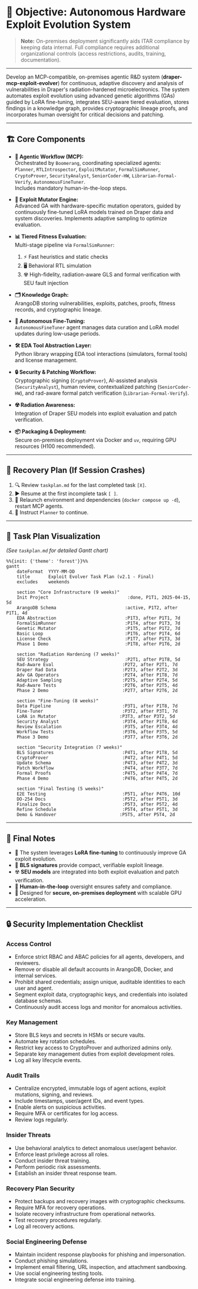 # 🎯 Objective: Autonomous Hardware Exploit Evolution System

> **Note:** On-premises deployment significantly aids ITAR compliance by keeping data internal. Full compliance requires additional organizational controls (access restrictions, audits, training, documentation).

---

Develop an MCP-compatible, on-premises agentic R&D system (**draper-mcp-exploit-evolver**) for continuous, adaptive discovery and analysis of vulnerabilities in Draper's radiation-hardened microelectronics. The system automates exploit evolution using advanced genetic algorithms (GAs) guided by LoRA fine-tuning, integrates SEU-aware tiered evaluation, stores findings in a knowledge graph, provides cryptographic lineage proofs, and incorporates human oversight for critical decisions and patching.

---

## 🏗️ Core Components

- **🤖 Agentic Workflow (MCP):**  
  Orchestrated by `Boomerang`, coordinating specialized agents:  
  `Planner`, `RTLIntrospector`, `ExploitMutator`, `FormalSimRunner`, `CryptoProver`, `SecurityAnalyst`, `SeniorCoder-HW`, `Librarian-Formal-Verify`, `AutonomousFineTuner`.  
  Includes mandatory human-in-the-loop steps.

- **🧬 Exploit Mutator Engine:**  
  Advanced GA with hardware-specific mutation operators, guided by continuously fine-tuned LoRA models trained on Draper data and system discoveries. Implements adaptive sampling to optimize evaluation.

- **📊 Tiered Fitness Evaluation:**  
  Multi-stage pipeline via `FormalSimRunner`:  
  1. ⚡ Fast heuristics and static checks  
  2. 🖥️ Behavioral RTL simulation  
  3. ☢️ High-fidelity, radiation-aware GLS and formal verification with SEU fault injection

- **🗂️ Knowledge Graph:**  
  ArangoDB storing vulnerabilities, exploits, patches, proofs, fitness records, and cryptographic lineage.

- **🧠 Autonomous Fine-Tuning:**  
  `AutonomousFineTuner` agent manages data curation and LoRA model updates during low-usage periods.

- **🛠️ EDA Tool Abstraction Layer:**  
  Python library wrapping EDA tool interactions (simulators, formal tools) and license management.

- **🔒 Security & Patching Workflow:**  
  Cryptographic signing (`CryptoProver`), AI-assisted analysis (`SecurityAnalyst`), human review, contextualized patching (`SeniorCoder-HW`), and rad-aware formal patch verification (`Librarian-Formal-Verify`).

- **☢️ Radiation Awareness:**  
  Integration of Draper SEU models into exploit evaluation and patch verification.

- **📦 Packaging & Deployment:**  
  Secure on-premises deployment via Docker and `uv`, requiring GPU resources (H100 recommended).

---

## 🔄 Recovery Plan (If Session Crashes)

1. 🔍 Review `taskplan.md` for the last completed task `[X]`.
2. ▶️ Resume at the first incomplete task `[ ]`.
3. 🚀 Relaunch environment and dependencies (`docker compose up -d`), restart MCP agents.
4. 📝 Instruct `Planner` to continue.

---

## 📅 Task Plan Visualization

*(See `taskplan.md` for detailed Gantt chart)*

```mermaid
%%{init: {'theme': 'forest'}}%%
gantt
    dateFormat  YYYY-MM-DD
    title       Exploit Evolver Task Plan (v2.1 - Final)
    excludes    weekends

    section "Core Infrastructure (9 weeks)"
    Init Project                              :done, P1T1, 2025-04-15, 5d
    ArangoDB Schema                          :active, P1T2, after P1T1, 4d
    EDA Abstraction                          :P1T3, after P1T1, 7d
    FormalSimRunner                          :P1T4, after P1T3, 7d
    Genetic Mutator                          :P1T5, after P1T2, 7d
    Basic Loop                               :P1T6, after P1T4, 6d
    License Check                            :P1T7, after P1T3, 3d
    Phase 1 Demo                             :P1T8, after P1T6, 2d

    section "Radiation Hardening (7 weeks)"
    SEU Strategy                             :P2T1, after P1T8, 5d
    Rad-Aware Eval                          :P2T2, after P2T1, 7d
    Draper Rad Data                         :P2T3, after P2T2, 3d
    Adv GA Operators                        :P2T4, after P1T8, 7d
    Adaptive Sampling                       :P2T5, after P2T4, 5d
    Rad-Aware Tests                         :P2T6, after P2T5, 4d
    Phase 2 Demo                            :P2T7, after P2T6, 2d

    section "Fine-Tuning (8 weeks)"
    Data Pipeline                           :P3T1, after P1T8, 7d
    Fine-Tuner                              :P3T2, after P3T1, 7d
    LoRA in Mutator                        :P3T3, after P3T2, 5d
    Security Analyst                        :P3T4, after P1T8, 6d
    Review Escalation                       :P3T5, after P3T4, 4d
    Workflow Tests                          :P3T6, after P3T5, 5d
    Phase 3 Demo                            :P3T7, after P3T6, 2d

    section "Security Integration (7 weeks)"
    BLS Signatures                          :P4T1, after P1T8, 5d
    CryptoProver                            :P4T2, after P4T1, 5d
    Update Schema                           :P4T3, after P4T2, 3d
    Patch Workflow                          :P4T4, after P3T7, 7d
    Formal Proofs                           :P4T5, after P4T4, 7d
    Phase 4 Demo                            :P4T6, after P4T5, 2d

    section "Final Testing (5 weeks)"
    E2E Testing                             :P5T1, after P4T6, 10d
    DO-254 Docs                             :P5T2, after P5T1, 3d
    Finalize Docs                           :P5T3, after P5T2, 4d
    Refine Schedule                         :P5T4, after P5T1, 3d
    Demo & Handover                        :P5T5, after P5T4, 2d
```

---

## 📝 Final Notes

- 🔄 The system leverages **LoRA fine-tuning** to continuously improve GA exploit evolution.
- 🔐 **BLS signatures** provide compact, verifiable exploit lineage.
- ☢️ **SEU models** are integrated into both exploit evaluation and patch verification.
- 👥 **Human-in-the-loop** oversight ensures safety and compliance.
- 🏢 Designed for **secure, on-premises deployment** with scalable GPU acceleration.

---

## 🔒 Security Implementation Checklist

### Access Control
- Enforce strict RBAC and ABAC policies for all agents, developers, and reviewers.
- Remove or disable all default accounts in ArangoDB, Docker, and internal services.
- Prohibit shared credentials; assign unique, auditable identities to each user and agent.
- Segment exploit data, cryptographic keys, and credentials into isolated database schemas.
- Continuously audit access logs and monitor for anomalous activities.

### Key Management
- Store BLS keys and secrets in HSMs or secure vaults.
- Automate key rotation schedules.
- Restrict key access to CryptoProver and authorized admins only.
- Separate key management duties from exploit development roles.
- Log all key lifecycle events.

### Audit Trails
- Centralize encrypted, immutable logs of agent actions, exploit mutations, signing, and reviews.
- Include timestamps, user/agent IDs, and event types.
- Enable alerts on suspicious activities.
- Require MFA or certificates for log access.
- Review logs regularly.

### Insider Threats
- Use behavioral analytics to detect anomalous user/agent behavior.
- Enforce least privilege across all roles.
- Conduct insider threat training.
- Perform periodic risk assessments.
- Establish an insider threat response team.

### Recovery Plan Security
- Protect backups and recovery images with cryptographic checksums.
- Require MFA for recovery operations.
- Isolate recovery infrastructure from operational networks.
- Test recovery procedures regularly.
- Log all recovery actions.

### Social Engineering Defense
- Maintain incident response playbooks for phishing and impersonation.
- Conduct phishing simulations.
- Implement email filtering, URL inspection, and attachment sandboxing.
- Use social engineering testing tools.
- Integrate social engineering defense into training.
